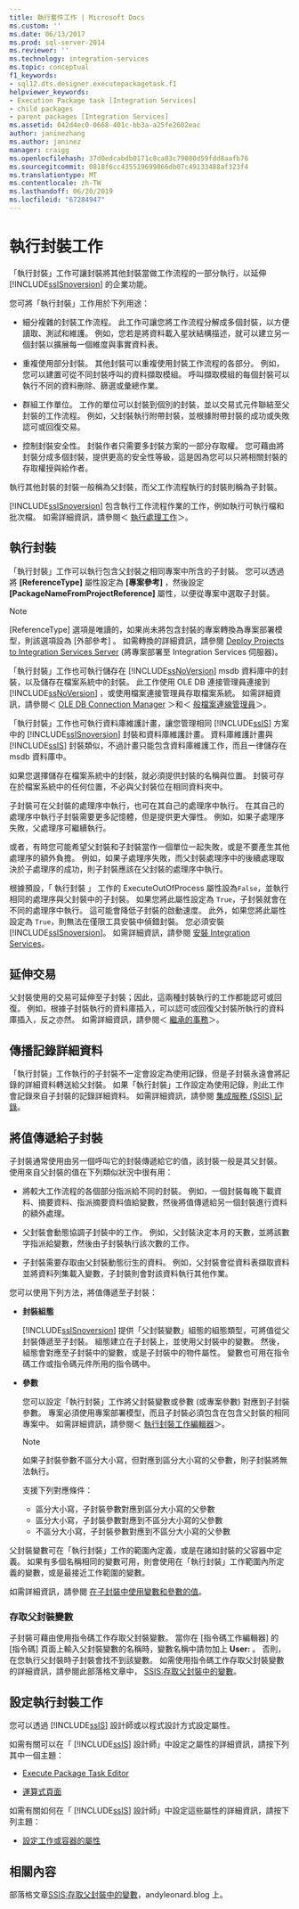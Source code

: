 ```yaml
---
title: 執行套件工作 | Microsoft Docs
ms.custom: ''
ms.date: 06/13/2017
ms.prod: sql-server-2014
ms.reviewer: ''
ms.technology: integration-services
ms.topic: conceptual
f1_keywords:
- sql12.dts.designer.executepackagetask.f1
helpviewer_keywords:
- Execution Package task [Integration Services]
- child packages
- parent packages [Integration Services]
ms.assetid: 042d4ec0-0668-401c-bb3a-a25fe2602eac
author: janinezhang
ms.author: janinez
manager: craigg
ms.openlocfilehash: 37d0edcabdb0171c8ca83c79080d59fdd8aafb76
ms.sourcegitcommit: 0818f6cc435519699866db07c49133488af323f4
ms.translationtype: MT
ms.contentlocale: zh-TW
ms.lasthandoff: 06/20/2019
ms.locfileid: "67284947"
---
```

# <a name="execute-package-task"></a>執行封裝工作
  「執行封裝」工作可讓封裝將其他封裝當做工作流程的一部分執行，以延伸 [!INCLUDE[ssISnoversion](../../includes/ssisnoversion-md.md)] 的企業功能。  
  
 您可將「執行封裝」工作用於下列用途：  
  
-   細分複雜的封裝工作流程。 此工作可讓您將工作流程分解成多個封裝，以方便讀取、測試和維護。 例如，您若是將資料載入星狀結構描述，就可以建立另一個封裝以擴展每一個維度與事實資料表。  
  
-   重複使用部分封裝。 其他封裝可以重複使用封裝工作流程的各部分。 例如，您可以建置可從不同封裝呼叫的資料擷取模組。 呼叫擷取模組的每個封裝可以執行不同的資料刪除、篩選或彙總作業。  
  
-   群組工作單位。 工作的單位可以封裝到個別的封裝，並以交易式元件聯結至父封裝的工作流程。 例如，父封裝執行附帶封裝，並根據附帶封裝的成功或失敗認可或回復交易。  
  
-   控制封裝安全性。 封裝作者只需要多封裝方案的一部分存取權。 您可藉由將封裝分成多個封裝，提供更高的安全性等級，這是因為您可以只將相關封裝的存取權授與給作者。  
  
 執行其他封裝的封裝一般稱為父封裝，而父工作流程執行的封裝則稱為子封裝。  
  
 [!INCLUDE[ssISnoversion](../../includes/ssisnoversion-md.md)] 包含執行工作流程作業的工作，例如執行可執行檔和批次檔。 如需詳細資訊，請參閱＜ [執行處理工作](execute-process-task.md)＞。  
  
## <a name="running-packages"></a>執行封裝  
 「執行封裝」工作可以執行包含父封裝之相同專案中所含的子封裝。 您可以透過將 **[ReferenceType]** 屬性設定為 **[專案參考]** ，然後設定 **[PackageNameFromProjectReference]** 屬性，以便從專案中選取子封裝。  
  
> [!NOTE]  
>  [ReferenceType]  選項是唯讀的，如果尚未將包含封裝的專案轉換為專案部署模型，則該選項設為 [外部參考]  。 如需轉換的詳細資訊，請參閱 [Deploy Projects to Integration Services Server](../deploy-projects-to-integration-services-server.md) (將專案部署至 Integration Services 伺服器)。  
  
 「執行封裝」工作也可執行儲存在 [!INCLUDE[ssNoVersion](../../includes/ssnoversion-md.md)] msdb 資料庫中的封裝，以及儲存在檔案系統中的封裝。 此工作使用 OLE DB 連接管理員連接到 [!INCLUDE[ssNoVersion](../../includes/ssnoversion-md.md)] ，或使用檔案連接管理員存取檔案系統。 如需詳細資訊，請參閱＜ [OLE DB Connection Manager](../connection-manager/ole-db-connection-manager.md) ＞和＜ [般檔案連線管理員](../connection-manager/flat-file-connection-manager.md)＞。  
  
 「執行封裝」工作也可執行資料庫維護計畫，讓您管理相同 [!INCLUDE[ssIS](../../includes/ssis-md.md)] 方案中的 [!INCLUDE[ssISnoversion](../../includes/ssisnoversion-md.md)] 封裝和資料庫維護計畫。 資料庫維護計畫與 [!INCLUDE[ssIS](../../includes/ssis-md.md)] 封裝類似，不過計畫只能包含資料庫維護工作，而且一律儲存在 msdb 資料庫中。  
  
 如果您選擇儲存在檔案系統中的封裝，就必須提供封裝的名稱與位置。 封裝可存在於檔案系統中的任何位置，不必與父封裝位在相同資料夾中。  
  
 子封裝可在父封裝的處理序中執行，也可在其自己的處理序中執行。 在其自己的處理序中執行子封裝需要更多記憶體，但是提供更大彈性。 例如，如果子處理序失敗，父處理序可繼續執行。  
  
 或者，有時您可能希望父封裝和子封裝當作一個單位一起失敗，或是不要產生其他處理序的額外負擔。 例如，如果子處理序失敗，而父封裝處理序中的後續處理取決於子處理序的成功，則子封裝應該在父封裝的處理序中執行。  
  
 根據預設，「 執行封裝 」 工作的 ExecuteOutOfProcess 屬性設為`False`，並執行相同的處理序與父封裝中的子封裝。 如果您將此屬性設定為 `True`，子封裝就會在不同的處理序中執行。 這可能會降低子封裝的啟動速度。 此外，如果您將此屬性設定為 `True`，則無法在僅限工具安裝中偵錯封裝。 您必須安裝 [!INCLUDE[ssISnoversion](../../includes/ssisnoversion-md.md)]。 如需詳細資訊，請參閱 [安裝 Integration Services](../install-windows/install-integration-services.md)。  
  
## <a name="extending-transactions"></a>延伸交易  
 父封裝使用的交易可延伸至子封裝；因此，這兩種封裝執行的工作都能認可或回復。 例如，根據子封裝執行的資料庫插入，可以認可或回復父封裝所執行的資料庫插入，反之亦然。 如需詳細資訊，請參閱＜ [繼承的事務](../inherited-transactions.md)＞。  
  
## <a name="propagating-logging-details"></a>傳播記錄詳細資料  
 「執行封裝」工作執行的子封裝不一定會設定為使用記錄，但是子封裝永遠會將記錄的詳細資料轉送給父封裝。 如果「執行封裝」工作設定為使用記錄，則此工作會記錄來自子封裝的記錄詳細資料。 如需詳細資訊，請參閱 [集成服務 &#40;SSIS&#41; 記錄](../performance/integration-services-ssis-logging.md)。  
  
## <a name="passing-values-to-child-packages"></a>將值傳遞給子封裝  
 子封裝通常使用由另一個呼叫它的封裝傳遞給它的值，該封裝一般是其父封裝。 使用來自父封裝的值在下列類似狀況中很有用：  
  
-   將較大工作流程的各個部分指派給不同的封裝。 例如，一個封裝每晚下載資料、摘要資料、指派摘要資料值給變數，然後將值傳遞給另一個封裝進行資料的額外處理。  
  
-   父封裝會動態協調子封裝中的工作。 例如，父封裝決定本月的天數，並將該數字指派給變數，然後由子封裝執行該次數的工作。  
  
-   子封裝需要存取由父封裝動態衍生的資料。 例如，父封裝會從資料表擷取資料並將資料列集載入變數，子封裝則會對該資料執行其他作業。  
  
 您可以使用下列方法，將值傳遞至子封裝：  
  
-   **封裝組態**  
  
     [!INCLUDE[ssISnoversion](../../includes/ssisnoversion-md.md)] 提供「父封裝變數」組態的組態類型，可將值從父封裝傳遞至子封裝。 組態建立在子封裝上，並使用父封裝中的變數。 然後，組態會對應至子封裝中的變數，或是子封裝中的物件屬性。 變數也可用在指令碼工作或指令碼元件所用的指令碼中。  
  
-   **參數**  
  
     您可以設定「執行封裝」工作將父封裝變數或參數 (或專案參數) 對應到子封裝參數。 專案必須使用專案部署模型，而且子封裝必須包含在包含父封裝的相同專案中。 如需詳細資訊，請參閱＜ [執行封裝工作編輯器](../execute-package-task-editor.md)＞。  
  
    > [!NOTE]  
    >  如果子封裝參數不區分大小寫，但對應到區分大小寫的父參數，則子封裝將無法執行。  
    >   
    >  支援下列對應條件：  
    >   
    >  -   區分大小寫，子封裝參數對應到區分大小寫的父參數  
    > -   區分大小寫，子封裝參數對應到不區分大小寫的父參數  
    > -   不區分大小寫，子封裝參數對應到不區分大小寫的父參數  
  
 父封裝變數可在「執行封裝」工作的範圍內定義，或是在諸如封裝的父容器中定義。 如果有多個名稱相同的變數可用，則會使用在「執行封裝」工作範圍內所定義的變數，或是最接近工作範圍的變數。  
  
 如需詳細資訊，請參閱 [在子封裝中使用變數和參數的值](../use-the-values-of-variables-and-parameters-in-a-child-package.md)。  
  
### <a name="accessing-parent-package-variables"></a>存取父封裝變數  
 子封裝可藉由使用指令碼工作存取父封裝變數。 當你在 [指令碼工作編輯器]  的 [指令碼]  頁面上輸入父封裝變數的名稱時，變數名稱中請勿加上 **User:** 。 否則，在您執行父封裝時子封裝會找不到該變數。 如需使用指令碼工作存取父封裝變數的詳細資訊，請參閱此部落格文章中， [SSIS:存取父封裝中的變數](https://andyleonard.blog/2015/08/ssis-design-pattern-access-parent-variables-from-a-child-package-in-the-ssis-catalog/)。  
  
## <a name="configuring-the-execute-package-task"></a>設定執行封裝工作  
 您可以透過 [!INCLUDE[ssIS](../../includes/ssis-md.md)] 設計師或以程式設計方式設定屬性。  
  
 如需有關可以在「 [!INCLUDE[ssIS](../../includes/ssis-md.md)] 設計師」中設定之屬性的詳細資訊，請按下列其中一個主題：  
  
-   [Execute Package Task Editor](../execute-package-task-editor.md)  
  
-   [運算式頁面](../expressions/expressions-page.md)  
  
 如需有關如何在「 [!INCLUDE[ssIS](../../includes/ssis-md.md)] 設計師」中設定這些屬性的詳細資訊，請按下列主題：  
  
-   [設定工作或容器的屬性](../set-the-properties-of-a-task-or-container.md)  
  
## <a name="related-content"></a>相關內容  

部落格文章[SSIS:存取父封裝中的變數](https://andyleonard.blog/2015/08/ssis-design-pattern-access-parent-variables-from-a-child-package-in-the-ssis-catalog/)，andyleonard.blog 上。 
  
  
